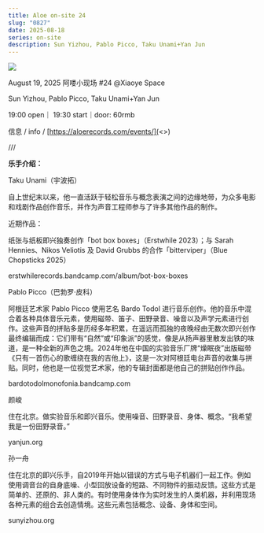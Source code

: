 ```yaml
---
title: Aloe on-site 24
slug: "0827"
date: 2025-08-18
series: on-site
description: Sun Yizhou, Pablo Picco, Taku Unami+Yan Jun
---
```

![](/images/uploads/on-site-24.png)

[](<>)[](<>)[](<>)August 19, 2025 阿喽小现场 #24 @Xiaoye Space

Sun Yizhou, Pablo Picco, Taku Unami+Yan Jun

19:00 open｜ 19:30 start｜door: 60rmb

信息 / info / [https://aloerecords.com/events/](<>)

///

**乐手介绍：**



Taku Unami（宇波拓）

自上世纪末以来，他一直活跃于轻松音乐与概念表演之间的边缘地带，为众多电影和戏剧作品创作音乐，并作为声音工程师参与了许多其他作品的制作。

近期作品：

纸张与纸板即兴独奏创作「bot box boxes」（Erstwhile 2023）；与 Sarah Hennies、Nikos Veliotis 及 David Grubbs 的合作「bitterviper」（Blue Chopsticks 2025）

erstwhilerecords.bandcamp.com/album/bot-box-boxes



Pablo Picco（巴勃罗·皮科）

阿根廷艺术家 Pablo Picco 使用艺名 Bardo Todol 进行音乐创作。他的音乐中混合着各种具体音乐元素，使用磁带、笛子、田野录音、噪音以及声学元素进行创作。这些声音的拼贴多是历经多年积累，在遥远而孤独的夜晚经由无数次即兴创作最终编辑而成：它们带有“自然”或“印象派”的感觉，像是从扬声器里散发出铁的味道，是一种全新的声色之境。2024年他在中国的实验音乐厂牌“燥眠夜”出版磁带《只有一首伤心的歌缠绕在我的吉他上》，这是一次对阿根廷电台声音的收集与拼贴。同时，他也是一位视觉艺术家，他的专辑封面都是他自己的拼贴创作作品。

bardotodolmonofonia.bandcamp.com



颜峻

住在北京。做实验音乐和即兴音乐。使用噪音、田野录音、身体、概念。“我希望我是一份田野录音。”

yanjun.org

孙一舟

住在北京的即兴乐手，自2019年开始以错误的方式与电子机器们一起工作。例如使用调音台的自身底噪、小型回放设备的短路、不同物件的振动反馈。这些方式是简单的、还原的、非人类的。有时使用身体作为实时发生的人类机器，并利用现场各种元素的组合去创造情境。这些元素包括概念、设备、身体和空间。

sunyizhou.org
